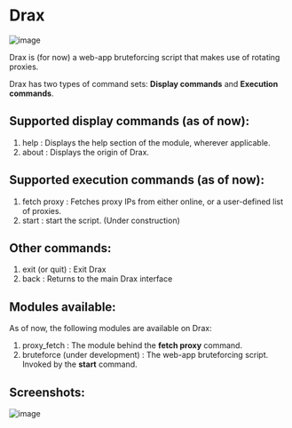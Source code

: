 # Drax

![image](https://imgur.com/01o31xt.jpg)

Drax is (for now) a web-app bruteforcing script that makes use of rotating proxies.

Drax has two types of command sets: **Display commands** and **Execution commands**. 

## Supported display commands (as of now):

1. help : Displays the help section of the module, wherever applicable.
2. about : Displays the origin of Drax.

## Supported execution commands (as of now):

1. fetch proxy : Fetches proxy IPs from either online, or a user-defined list of proxies.
2. start : start the script. (Under construction)

## Other commands:

1. exit (or quit) : Exit Drax
2. back : Returns to the main Drax interface

## Modules available:

As of now, the following modules are available on Drax:

1. proxy_fetch : The module behind the **fetch proxy** command.
2. bruteforce (under development) : The web-app bruteforcing script. Invoked by the **start** command.

## Screenshots:

![image](https://imgur.com/pwpF1Ea.png)


